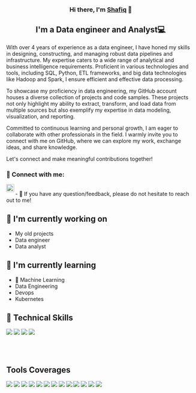 <p align="center">
 </a>
</p>

<h3 align="center">
Hi there, I'm <a href="" target="_blank" rel="noreferrer">Shafiq</a> 👋
</h3>

<h2 align="center">
I'm a Data engineer and Analyst💻
</h2> 
With over 4 years of experience as a data engineer, I have honed my skills in designing, constructing, and managing robust data pipelines and infrastructure. My expertise caters to a wide range of analytical and business intelligence requirements. Proficient in various technologies and tools, including SQL, Python, ETL frameworks, and big data technologies like Hadoop and Spark, I ensure efficient and effective data processing.

To showcase my proficiency in data engineering, my GitHub account houses a diverse collection of projects and code samples. These projects not only highlight my ability to extract, transform, and load data from multiple sources but also exemplify my expertise in data modeling, visualization, and reporting.

Committed to continuous learning and personal growth, I am eager to collaborate with other professionals in the field. I warmly invite you to connect with me on GitHub, where we can explore my work, exchange ideas, and share knowledge.

Let's connect and make meaningful contributions together!

### 🤝 Connect with me:

<a href="https://www.linkedin.com/in/mshafiqsafian/"><img align="left" src="https://raw.githubusercontent.com/yushi1007/yushi1007/main/images/linkedin.svg" alt="Yu Shi | LinkedIn" width="21px"/></a>

</br>
- 💬 If you have any question/feedback, please do not hesitate to reach out to me!

## 🔭 I'm currently working on

- My old projects
- Data engineer
- Data analyst


## 🌱 I'm currently learning

- 📱 Machine Learning
- Data Engineering
- Devops
- Kubernetes

## 💼 Technical Skills

![](https://img.shields.io/badge/Code-python-informational?style=flat&logo=Python&color=61DAFB)
![](https://img.shields.io/badge/Code-PostgreSQL-informational?style=flat&logo=PostgreSQL&color=336791)
![](https://img.shields.io/badge/Code-SQLite-informational?style=flat&logo=SQLite&color=003B57)
![](https://img.shields.io/badge/Code-Shell-Bash-informational?style=flat&logo=SQLite&color=336791)

</br>
</br>

## Tools Coverages

![](https://img.shields.io/badge/Tools-Figma-informational?style=flat&logo=Figma&color=F24E1E)
![](https://img.shields.io/badge/Tools-Git-informational?style=flat&logo=Git&color=F05032)
![](https://img.shields.io/badge/Tools-GitHub-informational?style=flat&logo=GitHub&color=181717)
![](https://img.shields.io/badge/Tools-Docker-informational?style=flat&logo=Docker&color=003B57)
![](https://img.shields.io/badge/Code-Spark-informational?style=flat&logo=Spark&color=61DAFB)
![](https://img.shields.io/badge/Code-Kafka-informational?style=flat&logo=Kafka&color=336791)
![](https://img.shields.io/badge/Code-Nifi-informational?style=flat&logo=Nifi&color=003B57)
![](https://img.shields.io/badge/Code-Airflow-informational?style=flat&logo=Nifi&color=003B57)
![](https://img.shields.io/badge/Tools-Aws-Ec2-informational?style=flat&logo=AWS&color=181717)
![](https://img.shields.io/badge/Tools-Minio-informational?style=flat&logo=Minio&color=F24E1E)
![](https://img.shields.io/badge/Tools-ElasticSearch-informational?style=flat&logo=ElasticSearch&color=003B57)
![](https://img.shields.io/badge/Tools-MongoDb-informational?style=flat&logo=MongoDb&color=61DAFB)
![](https://img.shields.io/badge/Code-DeltaLake-informational?style=flat&logo=DeltaLake&color=336791)


